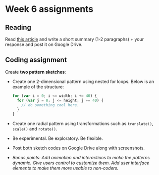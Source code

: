 # Week 6 assignments

## Reading
Read [this article](https://runemadsen.com/blog/on-meta-design-and-algorithmic-design-systems/) and write a short summary (1-2 paragraphs) + your response and post it on Google Drive.

## Coding assignment
Create **two pattern sketches**:
- Create one 2-dimensional pattern using nested for loops. Below is an example of the structure:
  ```js
  for (var i = 0; i <= width; i += 40) {
    for (var j = 0; j <= height; j += 40) {
      // do something cool here.
    }
  }
  ```

- Create one radial pattern using transformations such as `translate()`, `scale()` and `rotate()`.
- Be experimental. Be exploratory. Be flexible.
- Post both sketch codes on Google Drive along with screenshots.
- *Bonus points: Add animation and interactions to make the patterns dynamic. Give users control to customize them. Add user interface elements to make them more usable to non-coders.*
